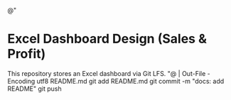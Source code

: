 @"
# Excel Dashboard Design (Sales & Profit)

This repository stores an Excel dashboard via Git LFS.
"@ | Out-File -Encoding utf8 README.md
git add README.md
git commit -m "docs: add README"
git push

